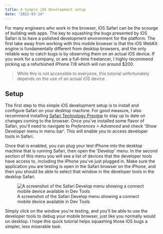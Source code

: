 ```yaml
---
title: A Simple iOS Development setup
date: "2022-03-14"
---
```


For many engineers who work in the browser, iOS Safari can be the scourge of building web apps. The key to squashing the bugs presented by iOS Safari is to have a polished development environment for the platform. The first take away from working with this mobile browser is that the iOS WebKit engine is fundamentally different from desktop browsers, and the only reliable way to catch bugs is by observing them on an actual iOS device. If you work for a company, or are a full-time freelancer, I highly recommend picking up a refurbished iPhone 7/8 which will run around $200. 

> While this is not accessible to everyone, this tutorial unfortunately depends on the use of an actual iOS device.

## Setup

The first step to this simple iOS development setup is to install and configure Safari on your desktop machine. For good measure, I also recommend installing [Safari Technology Preview](https://developer.apple.com/safari/technology-preview/) to stay up to date on changes coming to the browser. Once you've installed some flavor of Safari, you'll need to navigate to _Preferences > Advanced_ and check 'Show Developer menu in menu bar'. This will enable you to access developer tools in Safari. 

Once that is enabled, you can plug your test iPhone into the desktop machine that is running Safari, then open the 'Develop' menu. In the second section of this menu you will see a list of devices that the developer tools have access to, including the iPhone you've just plugged in. Make sure the application you are testing is open in the Safari browser on the iPhone, and then you should be able to select that window in the developer tools in the desktop Safari.

<figure>
	<img src="/images/ios-dev-1.png" alt="A screenshot of the Safari Develop menu showing a connect mobile device available in Dev Tools">
	<figcaption>A screenshot of the Safari Develop menu showing a connect mobile device available in Dev Tools</figcaption>
</figure>

Simply click on the window you're testing, and you'll be able to use the developer tools to debug your mobile browser, just like you normally would on desktop. I hope this quick tutorial helps squashing those iOS bugs a simpler, less miserable task.
